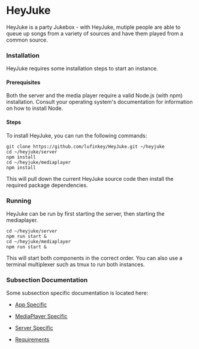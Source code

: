 # HeyJuke

HeyJuke is a party Jukebox - with HeyJuke, mutiple people are able to queue up
songs from a variety of sources and have them played from a common source.

### Installation

HeyJuke requires some installation steps to start an instance.

#### Prerequisites

Both the server and the media player require a valid Node.js (with npm)
installation. Consult your operating system's documentation for information on
how to install Node.

#### Steps

To install HeyJuke, you can run the following commands:

```
git clone https://github.com/lufinkey/HeyJuke.git ~/heyjuke
cd ~/heyjuke/server
npm install
cd ~/heyjuke/mediaplayer
npm install
```

This will pull down the current HeyJuke source code then install the required
package dependencies.

### Running

HeyJuke can be run by first starting the server, then starting the mediaplayer.

```
cd ~/heyjuke/server
npm run start &
cd ~/heyjuke/mediaplayer
npm run start &
```

This will start both components in the correct order. You can also use a
terminal multiplexer such as tmux to run both instances.

### Subsection Documentation

Some subsection specific documentation is located here:

+ [App Specific](./app)

+ [MediaPlayer Specific](./mediaplayer)

+ [Server Specific](./server)

+ [Requirements](./UC_Requirements)
